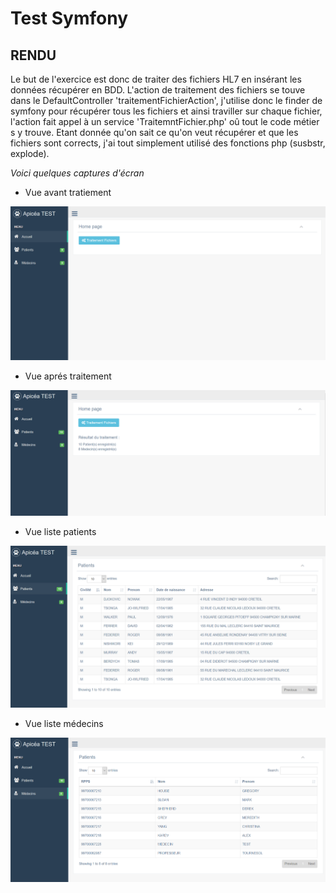# Test Symfony

## RENDU

Le but de l'exercice est donc de traiter des fichiers HL7 en insérant les données récupérer en BDD.
L'action de traitement des fichiers se touve dans le DefaultController 'traitementFichierAction', j'utilise donc 
le finder de symfony pour récupérer tous les fichiers et ainsi traviller sur chaque fichier, l'action fait appel à 
un service 'TraitemntFichier.php' oû tout le code métier s y trouve.
Etant donnée qu'on sait ce qu'on veut récupérer et que les fichiers sont corrects, j'ai tout simplement utilisé des 
fonctions php (susbstr, explode).

*Voici quelques captures d'écran*
- Vue avant tratiement

![alt text](https://github.com/ah-sed/test-symfony/blob/master/web/captures/capture1.PNG)

- Vue aprés traitement

![alt text](https://github.com/ah-sed/test-symfony/blob/master/web/captures/Capture2.PNG)

- Vue liste patients

![alt text](https://github.com/ah-sed/test-symfony/blob/master/web/captures/Capture3.PNG)

- Vue liste médecins

![alt text](https://github.com/ah-sed/test-symfony/blob/master/web/captures/Capture4.PNG)

